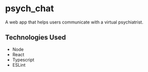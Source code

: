 # psych_chat
A web app that helps users communicate with a virtual psychiatrist.

## Technologies Used
- Node
- React
- Typescript
- ESLint
